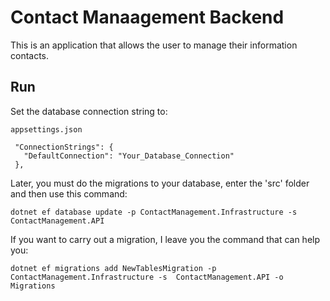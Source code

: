 # Contact Manaagement Backend

This is an application that allows the user to manage their information
contacts.

## Run

Set the database connection string to:

```
appsettings.json

 "ConnectionStrings": {
   "DefaultConnection": "Your_Database_Connection"
 },
```

Later, you must do the migrations to your database, enter the 'src' folder and then use this command:

```
dotnet ef database update -p ContactManagement.Infrastructure -s ContactManagement.API
```

If you want to carry out a migration, I leave you the command that can help you:

```
dotnet ef migrations add NewTablesMigration -p ContactManagement.Infrastructure -s  ContactManagement.API -o Migrations
```


